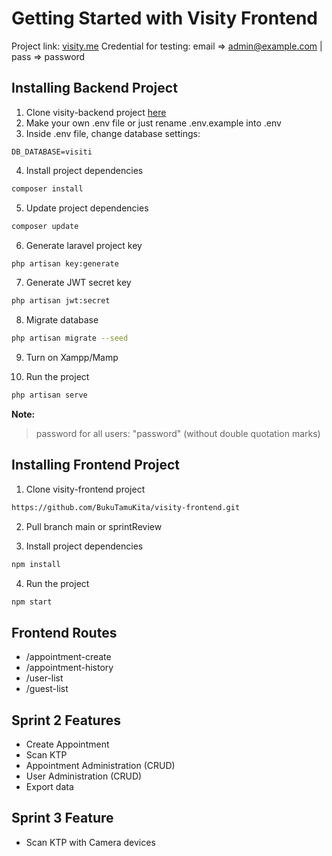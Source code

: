 # Getting Started with Visity Frontend
Project link: [visity.me](https://visity.me/)
Credential for testing: email => admin@example.com | pass => password

## Installing Backend Project
1. Clone visity-backend project [here](https://github.com/BukuTamuKita/visity-backend)
2. Make your own .env file or just rename .env.example into .env
3. Inside .env file, change database settings:
```env
DB_DATABASE=visiti
```
4. Install project dependencies
```bash
composer install
```
5. Update project dependencies 
```bash
composer update
```
6. Generate laravel project key
```bash
php artisan key:generate
```
7. Generate JWT secret key
```bash
php artisan jwt:secret
```
8. Migrate database
```bash
php artisan migrate --seed
```
9. Turn on Xampp/Mamp

10. Run the project
```bash
php artisan serve
```

**Note:**
>password for all users: "password" (without double quotation marks)


## Installing Frontend Project
1. Clone visity-frontend project 
```bash
https://github.com/BukuTamuKita/visity-frontend.git
```
2. Pull branch main or sprintReview 

3. Install project dependencies
```bash
npm install
```
4. Run the project
```bash
npm start
```

## Frontend Routes
- /appointment-create
- /appointment-history
- /user-list
- /guest-list

## Sprint 2 Features
- Create Appointment
- Scan KTP
- Appointment Administration (CRUD)
- User Administration (CRUD)
- Export data

## Sprint 3 Feature
- Scan KTP with Camera devices
